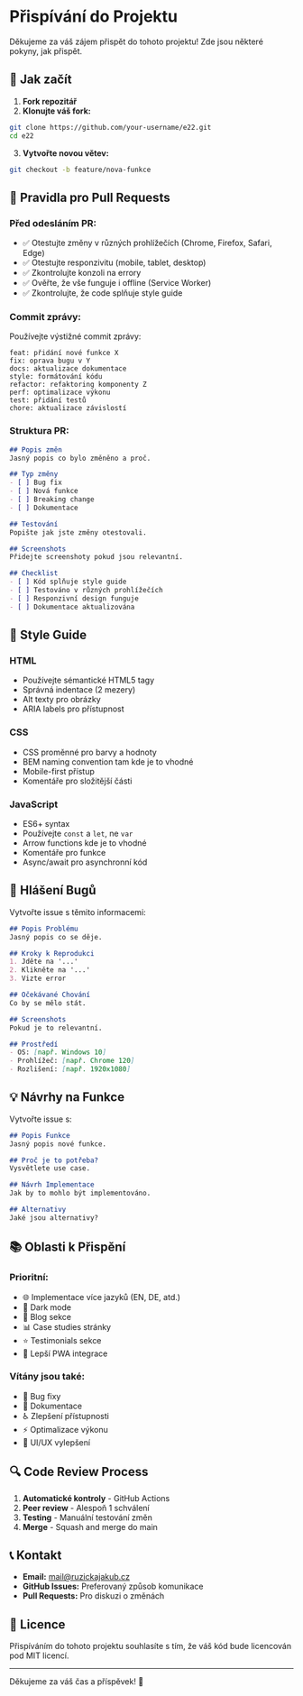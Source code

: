# Přispívání do Projektu

Děkujeme za váš zájem přispět do tohoto projektu! Zde jsou některé pokyny, jak přispět.

## 🚀 Jak začít

1. **Fork repozitář**
2. **Klonujte váš fork:**
```bash
git clone https://github.com/your-username/e22.git
cd e22
```

3. **Vytvořte novou větev:**
```bash
git checkout -b feature/nova-funkce
```

## 📝 Pravidla pro Pull Requests

### Před odesláním PR:

- ✅ Otestujte změny v různých prohlížečích (Chrome, Firefox, Safari, Edge)
- ✅ Otestujte responzivitu (mobile, tablet, desktop)
- ✅ Zkontrolujte konzoli na errory
- ✅ Ověřte, že vše funguje i offline (Service Worker)
- ✅ Zkontrolujte, že code splňuje style guide

### Commit zprávy:

Používejte výstižné commit zprávy:

```
feat: přidání nové funkce X
fix: oprava bugu v Y
docs: aktualizace dokumentace
style: formátování kódu
refactor: refaktoring komponenty Z
perf: optimalizace výkonu
test: přidání testů
chore: aktualizace závislostí
```

### Struktura PR:

```markdown
## Popis změn
Jasný popis co bylo změněno a proč.

## Typ změny
- [ ] Bug fix
- [ ] Nová funkce
- [ ] Breaking change
- [ ] Dokumentace

## Testování
Popište jak jste změny otestovali.

## Screenshots
Přidejte screenshoty pokud jsou relevantní.

## Checklist
- [ ] Kód splňuje style guide
- [ ] Testováno v různých prohlížečích
- [ ] Responzivní design funguje
- [ ] Dokumentace aktualizována
```

## 🎨 Style Guide

### HTML
- Používejte sémantické HTML5 tagy
- Správná indentace (2 mezery)
- Alt texty pro obrázky
- ARIA labels pro přístupnost

### CSS
- CSS proměnné pro barvy a hodnoty
- BEM naming convention tam kde je to vhodné
- Mobile-first přístup
- Komentáře pro složitější části

### JavaScript
- ES6+ syntax
- Používejte `const` a `let`, ne `var`
- Arrow functions kde je to vhodné
- Komentáře pro funkce
- Async/await pro asynchronní kód

## 🐛 Hlášení Bugů

Vytvořte issue s těmito informacemi:

```markdown
## Popis Problému
Jasný popis co se děje.

## Kroky k Reprodukci
1. Jděte na '...'
2. Klikněte na '...'
3. Vizte error

## Očekávané Chování
Co by se mělo stát.

## Screenshots
Pokud je to relevantní.

## Prostředí
- OS: [např. Windows 10]
- Prohlížeč: [např. Chrome 120]
- Rozlišení: [např. 1920x1080]
```

## 💡 Návrhy na Funkce

Vytvořte issue s:

```markdown
## Popis Funkce
Jasný popis nové funkce.

## Proč je to potřeba?
Vysvětlete use case.

## Návrh Implementace
Jak by to mohlo být implementováno.

## Alternativy
Jaké jsou alternativy?
```

## 📚 Oblasti k Přispění

### Prioritní:
- 🌐 Implementace více jazyků (EN, DE, atd.)
- 🎨 Dark mode
- 📝 Blog sekce
- 📊 Case studies stránky
- ⭐ Testimonials sekce
- 📱 Lepší PWA integrace

### Vítány jsou také:
- 🐛 Bug fixy
- 📖 Dokumentace
- ♿ Zlepšení přístupnosti
- ⚡ Optimalizace výkonu
- 🎨 UI/UX vylepšení

## 🔍 Code Review Process

1. **Automatické kontroly** - GitHub Actions
2. **Peer review** - Alespoň 1 schválení
3. **Testing** - Manuální testování změn
4. **Merge** - Squash and merge do main

## 📞 Kontakt

- **Email:** mail@ruzickajakub.cz
- **GitHub Issues:** Preferovaný způsob komunikace
- **Pull Requests:** Pro diskuzi o změnách

## 📄 Licence

Přispíváním do tohoto projektu souhlasíte s tím, že váš kód bude licencován pod MIT licencí.

---

Děkujeme za váš čas a příspěvek! 🙏
